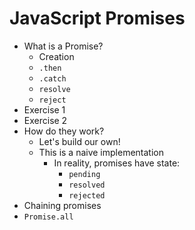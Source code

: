 # JavaScript Promises

- What is a Promise?
  - Creation
  - `.then`
  - `.catch`
  - `resolve`
  - `reject`
- Exercise 1
- Exercise 2
- How do they work?
  - Let's build our own!
  - This is a naive implementation
    - In reality, promises have state:
      - `pending`
      - `resolved`
      - `rejected`
- Chaining promises
- `Promise.all`
